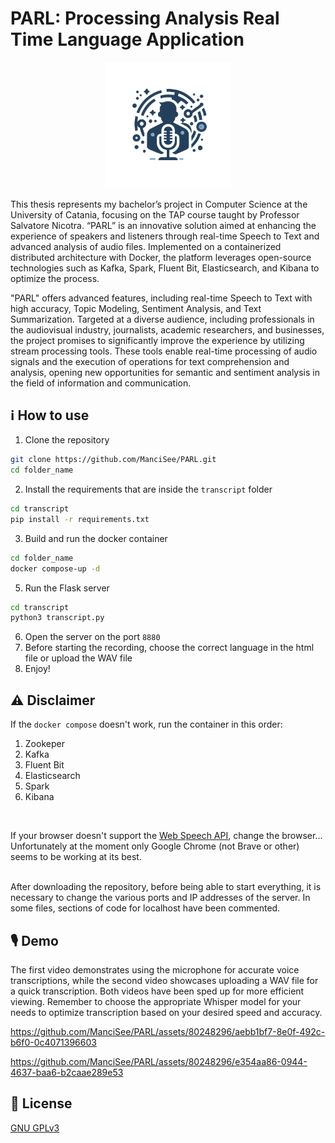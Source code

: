 # PARL: Processing Analysis Real Time Language Application
<p align="center">
<img src="./images/Parlogo.png" style="width:40%; height:40%;">
</p>

This thesis represents my bachelor’s project in Computer Science at the University of Catania, focusing on the TAP course taught by Professor Salvatore Nicotra. “PARL” is an innovative solution aimed at enhancing the experience of speakers and listeners through real-time Speech to Text and advanced analysis of audio files. Implemented on a containerized distributed architecture with Docker, the platform leverages open-source technologies such as Kafka, Spark, Fluent Bit, Elasticsearch, and Kibana to optimize the process.

"PARL" offers advanced features, including real-time Speech to Text with high accuracy, Topic Modeling, Sentiment Analysis, and Text Summarization. Targeted at a diverse audience, including professionals in the audiovisual industry, journalists, academic researchers, and businesses, the project promises to significantly improve the experience by utilizing stream processing tools. These tools enable real-time processing of audio signals and the execution of operations for text comprehension and analysis, opening new opportunities for semantic and sentiment analysis in the field of information and communication.
## ℹ️ How to use
1. Clone the repository
```bash
git clone https://github.com/ManciSee/PARL.git
cd folder_name
```
2. Install the requirements that are inside the ```transcript``` folder
```bash
cd transcript
pip install -r requirements.txt
```
3. Build and run the docker container
 ```bash
cd folder_name
docker compose-up -d
```
5. Run the Flask server
```bash
cd transcript
python3 transcript.py
```
6. Open the server on the port ```8880```
7. Before starting the recording, choose the correct language in the html file or upload the WAV file
8. Enjoy!
## ⚠️ Disclaimer 
If the ```docker compose``` doesn't work, run the container in this order:
1. Zookeper
2. Kafka
3. Fluent Bit
4. Elasticsearch
5. Spark
6. Kibana
<br/> 

If your browser doesn't support the [Web Speech API](https://developer.mozilla.org/en-US/docs/Web/API/SpeechRecognition), change the browser... Unfortunately at the moment only Google Chrome (not Brave or other) seems to be working at its best.

<br/> 
After downloading the repository, before being able to start everything, it is necessary to change the various ports and IP addresses of the server. In some files, sections of code for localhost have been commented.

## 🎙️ Demo
The first video demonstrates using the microphone for accurate voice transcriptions, while the second video showcases uploading a WAV file for a quick transcription. Both videos have been sped up for more efficient viewing. Remember to choose the appropriate Whisper model for your needs to optimize transcription based on your desired speed and accuracy.

https://github.com/ManciSee/PARL/assets/80248296/aebb1bf7-8e0f-492c-b6f0-0c4071396603 



https://github.com/ManciSee/PARL/assets/80248296/e354aa86-0944-4637-baa6-b2caae289e53





## 👥 License
[GNU GPLv3](https://choosealicense.com/licenses/gpl-3.0/)
